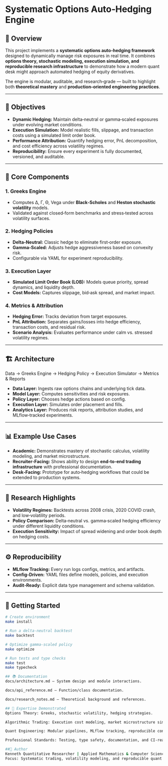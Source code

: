 # Systematic Options Auto‑Hedging Engine

## 📌 Overview
This project implements a **systematic options auto‑hedging framework** designed to dynamically manage risk exposures in real time. It combines **options theory, stochastic modeling, execution simulation, and reproducible research infrastructure** to demonstrate how a modern quant desk might approach automated hedging of equity derivatives.

The engine is modular, auditable, and research‑grade — built to highlight both **theoretical mastery** and **production‑oriented engineering practices**.

---

## 🎯 Objectives
- **Dynamic Hedging:** Maintain delta‑neutral or gamma‑scaled exposures under evolving market conditions.  
- **Execution Simulation:** Model realistic fills, slippage, and transaction costs using a simulated limit order book.  
- **Performance Attribution:** Quantify hedging error, PnL decomposition, and cost efficiency across volatility regimes.  
- **Reproducibility:** Ensure every experiment is fully documented, versioned, and auditable.  

---

## 🧩 Core Components
### 1. Greeks Engine
- Computes Δ, Γ, Θ, Vega under **Black‑Scholes** and **Heston stochastic volatility** models.  
- Validated against closed‑form benchmarks and stress‑tested across volatility surfaces.  

### 2. Hedging Policies
- **Delta‑Neutral:** Classic hedge to eliminate first‑order exposure.  
- **Gamma‑Scaled:** Adjusts hedge aggressiveness based on convexity risk.  
- Configurable via YAML for experiment reproducibility.  

### 3. Execution Layer
- **Simulated Limit Order Book (LOB):** Models queue priority, spread dynamics, and liquidity depth.  
- **Cost Models:** Captures slippage, bid‑ask spread, and market impact.  

### 4. Metrics & Attribution
- **Hedging Error:** Tracks deviation from target exposures.  
- **PnL Attribution:** Separates gains/losses into hedge efficiency, transaction costs, and residual risk.  
- **Scenario Analysis:** Evaluates performance under calm vs. stressed volatility regimes.  

---

## 🏗️ Architecture
Data → Greeks Engine → Hedging Policy → Execution Simulator → Metrics & Reports


- **Data Layer:** Ingests raw options chains and underlying tick data.  
- **Model Layer:** Computes sensitivities and risk exposures.  
- **Policy Layer:** Chooses hedge actions based on config.  
- **Execution Layer:** Simulates order placement and fills.  
- **Analytics Layer:** Produces risk reports, attribution studies, and MLflow‑tracked experiments.  

---

## 📊 Example Use Cases
- **Academic:** Demonstrates mastery of stochastic calculus, volatility modeling, and market microstructure.  
- **Recruiter‑Facing:** Shows ability to design **end‑to‑end trading infrastructure** with professional documentation.  
- **Desk‑Facing:** Prototype for auto‑hedging workflows that could be extended to production systems.  

---

## 🔬 Research Highlights
- **Volatility Regimes:** Backtests across 2008 crisis, 2020 COVID crash, and low‑volatility periods.  
- **Policy Comparison:** Delta‑neutral vs. gamma‑scaled hedging efficiency under different liquidity conditions.  
- **Execution Sensitivity:** Impact of spread widening and order book depth on hedging costs.  

---

## ⚙️ Reproducibility
- **MLflow Tracking:** Every run logs configs, metrics, and artifacts.  
- **Config‑Driven:** YAML files define models, policies, and execution environments.  
- **Audit‑Ready:** Explicit data type management and schema validation.  

---

## 🚀 Getting Started
```bash
# Create environment
make install

# Run a delta‑neutral backtest
make backtest

# Optimize gamma‑scaled policy
make optimize

# Run tests and type checks
make test
make typecheck

## 📚 Documentation
docs/architecture.md – System design and module interactions.

docs/api_reference.md – Function/class documentation.

docs/research_notes.md – Theoretical background and references.

## 🧠 Expertise Demonstrated
Options Theory: Greeks, stochastic volatility, hedging strategies.

Algorithmic Trading: Execution cost modeling, market microstructure simulation.

Quant Engineering: Modular pipelines, MLflow tracking, reproducible configs.

Professional Standards: Testing, type safety, documentation, and CI‑ready workflows.

##📌 Author
Kenneth Quantitative Researcher | Applied Mathematics & Computer Science 
Focus: Systematic trading, volatility modeling, and reproducible quant infrastructure.
